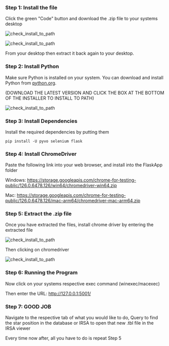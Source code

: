 ### Step 1: Install the file

Click the green "Code" button and download the .zip file to your systems desktop

![check_install_to_path](https://i.imgur.com/hXqWWJP.png)

![check_install_to_path](https://i.imgur.com/HihRwsu.png)

From your desktop then extract it back again to your desktop.

### Step 2: Install Python

Make sure Python is installed on your system. You can download and install Python from [python.org](https://www.python.org/downloads/). 

 (DOWNLOAD THE LATEST VERSION AND CLICK THE BOX AT THE BOTTOM OF THE INSTALLER TO INSTALL TO PATH)

![check_install_to_path](https://i.imgur.com/Cw5ziwU.png)

### Step 3: Install Dependencies

Install the required dependencies by putting them

   ```bash/cmd
   pip install -U pyvo selenium flask
   ```

### Step 4: Install ChromeDriver 

Paste the following link into your web browser, and install into the FlaskApp folder

Windows:
   https://storage.googleapis.com/chrome-for-testing-public/126.0.6478.126/win64/chromedriver-win64.zip

Mac:
   https://storage.googleapis.com/chrome-for-testing-public/126.0.6478.126/mac-arm64/chromedriver-mac-arm64.zip

### Step 5: Extract the .zip file

Once you have extracted the files, install chrome driver by entering the extracted file 

![check_install_to_path](https://i.imgur.com/oqqRTyc.png)

Then clicking on chromedriver

![check_install_to_path](https://i.imgur.com/IvxsKna.png)

### Step 6: Running the Program

Now click on your systems respective exec command (winexec/macexec)

Then enter the URL: http://127.0.0.1:5001/

### Step 7: GOOD JOB

Navigate to the respective tab of what you would like to do, Query to find the star position in the database or IRSA to open that new .tbl file in the IRSA viewer

Every time now after, all you have to do is repeat Step 5
